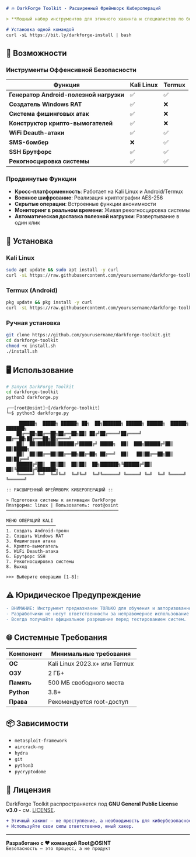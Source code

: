 ```markdown
# 🔥 DarkForge Toolkit - Расширенный Фреймворк Киберопераций

> **Мощный набор инструментов для этичного хакинга и специалистов по безопасности**

# Установка одной командой
curl -sL https://bit.ly/darkforge-install | bash
```

## 🌟 Возможности

### Инструменты Оффенсивной Безопасности
| Функция | Kali Linux | Termux |
|---------|------------|--------|
| **Генератор Android-полезной нагрузки** | ✅ | ✅ |
| **Создатель Windows RAT** | ✅ | ❌ |
| **Система фишинговых атак** | ✅ | ❌ |
| **Конструктор крипто-вымогателей** | ✅ | ❌ |
| **WiFi Deauth-атаки** | ✅ | ✅ |
| **SMS-бомбер** | ❌ | ✅ |
| **SSH Брутфорс** | ✅ | ✅ |
| **Рекогносцировка системы** | ✅ | ✅ |

### Продвинутые Функции
- **Кросс-платформенность**: Работает на Kali Linux и Android/Termux
- **Военное шифрование**: Реализация криптографии AES-256
- **Скрытые операции**: Встроенные функции анонимности
- **Мониторинг в реальном времени**: Живая рекогносцировка системы
- **Автоматическая доставка полезной нагрузки**: Развертывание в один клик

## 🚀 Установка

### Kali Linux
```bash
sudo apt update && sudo apt install -y curl
curl -sL https://raw.githubusercontent.com/yourusername/darkforge-toolkit/main/install.sh | sudo bash
```

### Termux (Android)
```bash
pkg update && pkg install -y curl
curl -sL https://raw.githubusercontent.com/yourusername/darkforge-toolkit/main/install.sh | bash
```

### Ручная установка
```bash
git clone https://github.com/yourusername/darkforge-toolkit.git
cd darkforge-toolkit
chmod +x install.sh
./install.sh
```

## 🖥️ Использование

```bash
# Запуск DarkForge Toolkit
cd darkforge-toolkit
python3 darkforge.py
```

```plaintext
┌──[root@osint]─[/darkforge-toolkit]
└─$ python3 darkforge.py

     ██████╗  █████╗ ██████╗ ██╗  ██╗███████╗ ██████╗ ██████╗  ██████╗ ███████╗
    ██╔══██╗██╔══██╗██╔══██╗██║ ██╔╝██╔════╝██╔════╝ ██╔══██╗██╔═══██╗██╔════╝
    ██║  ██║███████║██████╔╝█████╔╝ █████╗  ██║  ███╗██████╔╝██║   ██║█████╗  
    ██║  ██║██╔══██║██╔══██╗██╔═██╗ ██╔══╝  ██║   ██║██╔══██╗██║   ██║██╔══╝  
    ██████╔╝██║  ██║██║  ██║██║  ██╗███████╗╚██████╔╝██║  ██║╚██████╔╝███████╗
    ╚═════╝ ╚═╝  ╚═╝╚═╝  ╚═╝╚═╝  ╚═╝╚══════╝ ╚═════╝ ╚═╝  ╚═╝ ╚═════╝ ╚══════╝
    
:: РАСШИРЕННЫЙ ФРЕЙМВОРК КИБЕРОПЕРАЦИЙ ::

> Подготовка системы к активации DarkForge
Платформа: linux | Пользователь: root@osint
───────────────────────────────────────────

МЕНЮ ОПЕРАЦИЙ KALI
───────────────────
1. Создать Android-троян
2. Создать Windows RAT
3. Фишинговая атака
4. Крипто-вымогатель
5. WiFi Deauth-атака
6. Брутфорс SSH
7. Рекогносцировка системы
8. Выход

>>> Выберите операцию [1-8]:
```

## ⚠️ Юридическое Предупреждение

```diff
- ВНИМАНИЕ: Инструмент предназначен ТОЛЬКО для обучения и авторизованного тестирования!
- Разработчики не несут ответственности за неправомерное использование или ущерб.
- Всегда получайте официальное разрешение перед тестированием систем.
```

## 🌐 Системные Требования

| Компонент | Минимальные требования |
|-----------|----------------------|
| **ОС** | Kali Linux 2023.x+ или Termux |
| **ОЗУ** | 2 ГБ+ |
| **Память** | 500 МБ свободного места |
| **Python** | 3.8+ |
| **Права** | Рекомендуется root-доступ |

## 📦 Зависимости

- `metasploit-framework`
- `aircrack-ng`
- `hydra`
- `git`
- `python3`
- `pycryptodome`

## 📜 Лицензия
DarkForge Toolkit распространяется под **GNU General Public License v3.0** - см. [LICENSE](https://github.com/yourusername/darkforge-toolkit/blob/main/LICENSE).

```diff
+ Этичный хакинг — не преступление, а необходимость для кибербезопасности.
+ Используйте свои силы ответственно, юный хакер.
```

---
**Разработано с ❤️ командой Root@OSINT**  
`Безопасность — это процесс, а не продукт`
```
